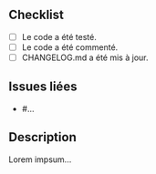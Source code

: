 ## Checklist

- [ ] Le code a été testé.
- [ ] Le code a été commenté.
- [ ] CHANGELOG.md a été mis à jour.

## Issues liées

- #...

## Description

Lorem impsum...

